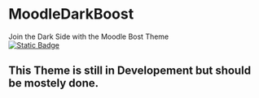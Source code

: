 # MoodleDarkBoost
Join the Dark Side with the Moodle Bost Theme  
[![Static Badge](https://img.shields.io/badge/Install-Script-green?style=for-the-badge)](https://github.com/Hutch79/MoodleDarkBoost/raw/main/MoodleDarkBoost.user.css)


## This Theme is still in Developement but should be mostely done.
